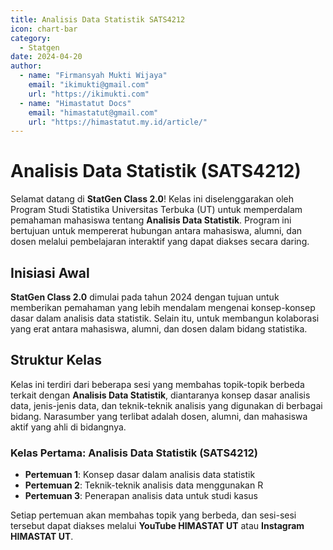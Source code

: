 ```yaml
--- 
title: Analisis Data Statistik SATS4212
icon: chart-bar
category:
  - Statgen
date: 2024-04-20
author:
  - name: "Firmansyah Mukti Wijaya"
    email: "ikimukti@gmail.com"
    url: "https://ikimukti.com"
  - name: "Himastatut Docs"
    email: "himastatut@gmail.com"
    url: "https://himastatut.my.id/article/"
--- 
```


# Analisis Data Statistik (SATS4212)

Selamat datang di **StatGen Class 2.0**! Kelas ini diselenggarakan oleh Program Studi Statistika Universitas Terbuka (UT) untuk memperdalam pemahaman mahasiswa tentang **Analisis Data Statistik**. Program ini bertujuan untuk mempererat hubungan antara mahasiswa, alumni, dan dosen melalui pembelajaran interaktif yang dapat diakses secara daring.

## Inisiasi Awal
**StatGen Class 2.0** dimulai pada tahun 2024 dengan tujuan untuk memberikan pemahaman yang lebih mendalam mengenai konsep-konsep dasar dalam analisis data statistik. Selain itu, untuk membangun kolaborasi yang erat antara mahasiswa, alumni, dan dosen dalam bidang statistika.

## Struktur Kelas
Kelas ini terdiri dari beberapa sesi yang membahas topik-topik berbeda terkait dengan **Analisis Data Statistik**, diantaranya konsep dasar analisis data, jenis-jenis data, dan teknik-teknik analisis yang digunakan di berbagai bidang. Narasumber yang terlibat adalah dosen, alumni, dan mahasiswa aktif yang ahli di bidangnya.

### Kelas Pertama: **Analisis Data Statistik (SATS4212)**

- **Pertemuan 1**: Konsep dasar dalam analisis data statistik
- **Pertemuan 2**: Teknik-teknik analisis data menggunakan R
- **Pertemuan 3**: Penerapan analisis data untuk studi kasus

Setiap pertemuan akan membahas topik yang berbeda, dan sesi-sesi tersebut dapat diakses melalui **YouTube HIMASTAT UT** atau **Instagram HIMASTAT UT**.


<Catalog />


<GitContributors />
<GitChangelog />